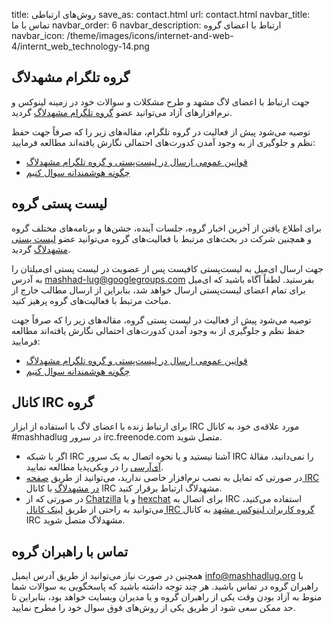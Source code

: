 title: روش‌های ارتباطی
save_as: contact.html
url: contact.html
navbar_title: تماس با ما
navbar_order: 6
navbar_description: ارتباط با اعضای گروه
navbar_icon: /theme/images/icons/internet-and-web-4/internt_web_technology-14.png

## گروه تلگرام مشهدلاگ
جهت ارتباط با اعضای لاگ مشهد و طرح مشکلات و سوالات خود در زمینه لینوکس و نرم‌افزارهای آزاد می‌توانید عضو [گروه تلگرام مشهدلاگ](https://telegram.me/joinchat/A_S41D0H2H8kvZSHoGQrHw) گردید.

توصیه می‌شود پیش از فعالیت در گروه تلگرام، مقاله‌های زیر را که صرفاً جهت حفظ نظم و جلوگیری از به وجود آمدن کدورت‌های احتمالی نگارش یافته‌اند مطالعه فرمایید:

* [قوانین عمومی ارسال در لیست‌پستی و گروه تلگرام مشهدلاگ](/wiki/mailinglist-rules/)
* [چگونه هوشمندانه سوال کنیم](https://wiki.ubuntu.ir/wiki/Smart_Questions)

## لیست پستی گروه

برای اطلاع یافتن از آخرین اخبار گروه، جلسات آینده، جشن‌ها و برنامه‌های مختلف گروه و همچنین شرکت در بحث‌های مرتبط با فعالیت‌های گروه می‌توانید عضو [لیست پستی مشهدلاگ](https://groups.google.com/group/mashhad-lug?hl=en) گردید.

جهت ارسال ای‌میل به لیست‌پستی کافیست پس از عضویت در لیست پستی ای‌میلتان را به آدرس <mashhad-lug@googlegroups.com> بفرستید. لطفاً آگاه باشید که ای‌میل برای تمام اعضای لیست‌پستی ارسال خواهد شد، بنابراین از ارسال مطالب خارج از مباحث مرتبط با فعالیت‌های گروه پرهیز کنید.

توصیه می‌شود پیش از فعالیت در لیست پستی گروه، مقاله‌های زیر را که صرفاً جهت حفظ نظم و جلوگیری از به وجود آمدن کدورت‌های احتمالی نگارش یافته‌اند مطالعه فرمایید:

* [قوانین عمومی ارسال در لیست‌پستی و گروه تلگرام مشهدلاگ](/wiki/mailinglist-rules/)
* [چگونه هوشمندانه سوال کنیم](https://wiki.ubuntu.ir/wiki/Smart_Questions)

## کانال IRC گروه

برای ارتباط زنده با اعضای لاگ با استفاده از ابزار IRC مورد علاقه‌ی خود به کانال ‪#mashhadlug‬ در سرور irc.freenode.com متصل شوید. 

* اگر با شبکه IRC آشنا نیستید و یا نحوه اتصال به یک سرور IRC را نمی‌دانید، مقالهٔ [آی‌آر‌سی](https://fa.wikipedia.org/wiki/%D8%A2%DB%8C%E2%80%8C%D8%A2%D8%B1%D8%B3%DB%8C) را در ویکی‌پدیا مطالعه نمایید.
* در صورتی که تمایل به نصب نرم‌افزار خاصی ندارید، می‌توانید از طریق [صفحه IRC در مشهدلاگ](/irc.html) با کانال IRC مشهدلاگ ارتباط برقرار کنید.
* در صورتی که از [Chatzilla](https://addons.mozilla.org/en-US/firefox/addon/chatzilla/) و یا [hexchat](https://hexchat.github.io/) برای اتصال به IRC استفاده می‌کنید، می‌توانید به راحتی از طریق [لینک کانال IRC گروه کاربران لینوکس مشهد](irc://irc.freenode.org/#mashhadlug) به کانال IRC مشهدلاگ متصل شوید.

## تماس با راهبران گروه

همچنین در صورت نیاز می‌توانید از طریق آدرس ایمیل <info@mashhadlug.org> با راهبران گروه در تماس باشید. هر چند توجه داشته باشید که پاسخگویی به سوالات شما منوط به آزاد بودن وقت یکی از راهبران گروه و یا مدیران وبسایت خواهد بود، بنابراین تا حد ممکن سعی شود از طریق یکی از روش‌های فوق سوال خود را مطرح نمایید.
